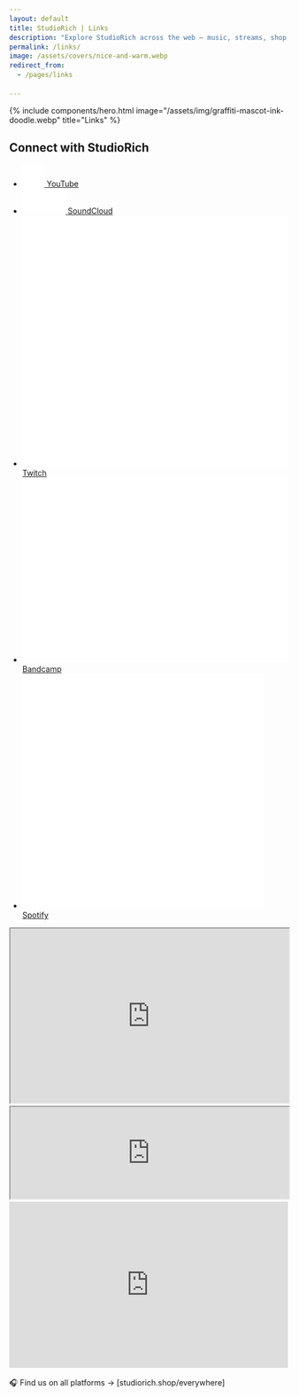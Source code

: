 ```yaml
---
layout: default
title: StudioRich | Links
description: "Explore StudioRich across the web – music, streams, shop, and more in one place."
permalink: /links/
image: /assets/covers/nice-and-warm.webp
redirect_from:
  - /pages/links

---
```

{% include components/hero.html
image="/assets/img/graffiti-mascot-ink-doodle.webp"
title="Links" %}
<div class="container">



  <section class="link-hub">
    <h2>Connect with StudioRich</h2>
    <ul class="link-list">
      <li>
        <a href="https://www.youtube.com/@Studio-Rich" target="_blank">
          <img src="/assets/icons/youtube.svg" alt="YouTube">
          <span>YouTube</span>
        </a>
      </li>
      <li>
        <a href="https://soundcloud.com/studiorich" target="_blank">
          <img src="/assets/icons/soundcloud.svg" alt="SoundCloud">
          <span>SoundCloud</span>
        </a>
      </li>
      <li>
        <a href="https://twitch.tv/studiorich" target="_blank">
          <img src="/assets/icons/twitch.svg" alt="Twitch">
          <span>Twitch</span>
        </a>
      </li>
      <li>
        <a href="https://studiorich.bandcamp.com" target="_blank">
          <img src="/assets/icons/bandcamp.svg" alt="Bandcamp">
          <span>Bandcamp</span>
        </a>
      </li>
      <li>
        <a href="https://open.spotify.com/artist/55NPQkvFCSFrE7eZuzlzqT" target="_blank">
          <img src="/assets/icons/spotify.svg" alt="Spotify">
          <span>Spotify</span>
        </a>
      </li>
    </ul>
  </section>


  <!-- Embeds -->
  <iframe width="100%" height="315"
    src="https://www.youtube.com/embed/videoseries?list=PL52xhhjGMqGb8xoVatUjepBeLIomu21DG" allowfullscreen></iframe>
  <iframe width="100%" height="166" scrolling="no"
    src="https://w.soundcloud.com/player/?url=https%3A//api.soundcloud.com/tracks/1970334771"></iframe>
  <iframe allow="autoplay" width="100%" height="300" src="https://www.iheart.com/artist/studiorich-45140302/?embed=true"
    frameborder="0"></iframe>
</div>

🎧 Find us on all platforms → [studiorich.shop/everywhere]

